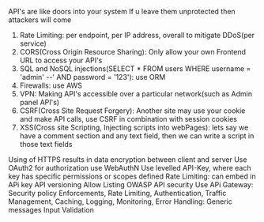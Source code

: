 API's are like doors into your system
If u leave them unprotected then attackers will come

1. Rate Limiting: per endpoint, per IP address, overall to mitigate DDoS(per service)
2. CORS(Cross Origin Resource Sharing): Only allow your own Frontend URL to access your API's
3. SQL and NoSQL injections(SELECT * FROM users WHERE username = 'admin' --' AND password = '123'): use ORM 
4. Firewalls: use AWS 
5. VPN: Making API's accessible over a particular network(such as Admin panel API's)
6. CSRF(Cross Site Request Forgery): Another site may use your cookie and make API calls, use CSRF in combination with session cookies
7. XSS(Cross site Scripting, Injecting scripts into webPages): lets say we have a comment section and any text field, then we can write a script in those text fields 


Using of HTTPS results in data encryption between client and server
Use OAuth2 for authorization
use WebAuthN
Use levelled API-Key, where each key has specific permissions or scopes defined
Rate Limiting: can embed in APi key
API versioning
Allow Listing
OWASP API security
Use APi Gateway: Security policy Enforcements, Rate Limiting, Authentication, Traffic Management, Caching, Logging, Monitoring, 
Error Handling: Generic messages
Input Validation